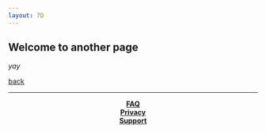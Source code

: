 ```yaml
---
layout: 7D
---
```


## Welcome to another page

_yay_

[back](./)

* * *
<p align="center">
  <b><a href="./faq.html">FAQ</a></b><br>
  <b><a href="./privacy.html">Privacy</a></b><br>
  <b><a href="./support.html">Support</a></b><br>
  <br><br>
</p>
